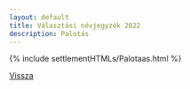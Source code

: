 ```yaml
---
layout: default
title: Választási névjegyzék 2022
description: Palotás
---
```


{% include settlementHTMLs/Palotaas.html %}

[Vissza](./)